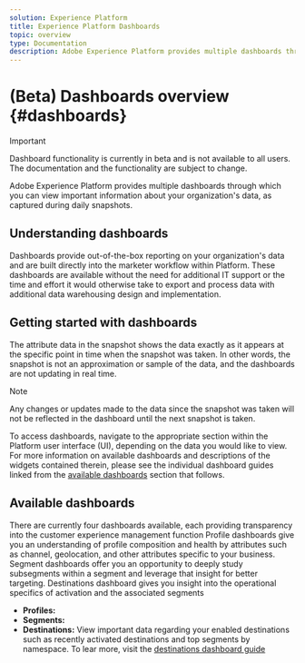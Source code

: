 ```yaml
---
solution: Experience Platform
title: Experience Platform Dashboards
topic: overview
type: Documentation
description: Adobe Experience Platform provides multiple dashboards through which you can view important information about your organization's data, as captured during daily snapshots. 
---
```


# (Beta) Dashboards overview {#dashboards}

>[!IMPORTANT]
>
>Dashboard functionality is currently in beta and is not available to all users. The documentation and the functionality are subject to change.

Adobe Experience Platform provides multiple dashboards through which you can view important information about your organization's data, as captured during daily snapshots.

## Understanding dashboards

Dashboards provide out-of-the-box reporting on your organization's data and are built directly into the marketer workflow within Platform. These dashboards are available without the need for additional IT support or the time and effort it would otherwise take to export and process data with additional data warehousing design and implementation.

## Getting started with dashboards

The attribute data in the snapshot shows the data exactly as it appears at the specific point in time when the snapshot was taken. In other words, the snapshot is not an approximation or sample of the data, and the dashboards are not updating in real time.

>[!NOTE]
>
>Any changes or updates made to the data since the snapshot was taken will not be reflected in the dashboard until the next snapshot is taken.

To access dashboards, navigate to the appropriate section within the Platform user interface (UI), depending on the data you would like to view. For more information on available dashboards and descriptions of the widgets contained therein, please see the individual dashboard guides linked from the [available dashboards](#available-dashboards) section that follows.

## Available dashboards

There are currently four dashboards available, each providing transparency into the customer experience management function
Profile dashboards give you an understanding of profile composition and health by attributes such as channel, geolocation, and other attributes specific to your business.
Segment dashboards offer you an opportunity to deeply study subsegments within a segment and leverage that insight for better targeting. 
Destinations dashboard gives you insight into the operational specifics of activation and the associated segments

* **Profiles:**
* **Segments:**
* **Destinations:** View important data regarding your enabled destinations such as recently activated destinations and top segments by namespace. To lear more, visit the [destinations dashboard guide](guides/destinations.md)
